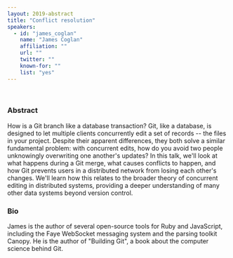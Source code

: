 ```yaml
---
layout: 2019-abstract
title: "Conflict resolution"
speakers:
  - id: "james_coglan"
    name: "James Coglan"
    affiliation: ""
    url: ""
    twitter: ""
    known-for: ""
    list: "yes"
---
```


<br/>

### Abstract

How is a Git branch like a database transaction? Git, like a database, is designed to let multiple clients concurrently edit a set of records -- the files in your project. Despite their apparent differences, they both solve a similar fundamental problem: with concurrent edits, how do you avoid two people unknowingly overwriting one another's updates? In this talk, we'll look at what happens during a Git merge, what causes conflicts to happen, and how Git prevents users in a distributed network from losing each other's changes. We'll learn how this relates to the broader theory of concurrent editing in distributed systems, providing a deeper understanding of many other data systems beyond version control.

### Bio

James is the author of several open-source tools for Ruby and JavaScript, including the Faye WebSocket messaging system and the parsing toolkit Canopy. He is the author of "Building Git", a book about the computer science behind Git.

